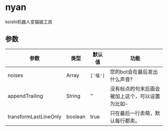 # nyan
koishi机器人变猫娘工具
## 参数
|参数|类型|默认值|功能|
|--|--|--|--|
|noises|Array|`['喵']`|您的bot会在最后发出什么声音?|
|appendTrailing|String|''|没有标点的句末后面会被加上这个，可以设置为比如`~`|
|transformLastLineOnly|boolean|true|只在最后一行卖萌，默认每行都卖。|